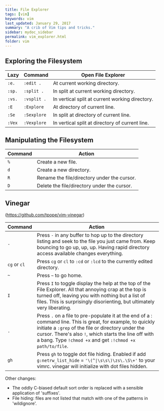 ```yaml
---
title: File Explorer 
tags: [vim]
keywords: vim 
last_updated: January 29, 2017
summary: "A crib of Vim tips and tricks."
sidebar: mydoc_sidebar
permalink: vim_explorer.html
folder: vim 
---
```


## Exploring the Filesystem

Lazy  | Command  |  Open File Explorer
---     | ---     |  ------
`:e.` | `:edit .` | At current working directory.
`:sp.` | `:split .` | In split at current working directory.
`:vs.` | `:vsplit .` | In vertical split at current working directory.
`:E` | `:Explore` | At directory of current line.
`:Se` | `:Sexplore` | In split at directory of current line.
`:Vex` | `:Vexplore` | In vertical split at directory of current line.

## Manipulating the Filesystem

Command  |  Action
---     |  ------
`%`  | Create a new file.
`d`  | Create a new directory.
`R`  | Rename the file/directory under the cursor.
`D`  | Delete the file/directory under the cursor.

## Vinegar

(https://github.com/tpope/vim-vinegar)

Command  |  Action
---     |  ------
`-` | Press `-` in any buffer to hop up to the directory listing and seek to the file you just came from. Keep bouncing to go up, up, up. Having rapid directory access available changes everything.
 `cg` or `cl` | Press `cg` or `cl` to `:cd` or `:lcd` to the currently edited directory.
`~` | Press `~` to go home.
`I` | Press `I` to toggle display the help at the top of the File Explorer.  All that annoying crap at the top is turned off, leaving you with nothing but a list of files. This is surprisingly disorienting, but ultimately very liberating.
`.`  |  Press `.` on a file to pre-populate it at the end of a : command line. This is great, for example, to quickly initiate a `:grep` of the file or directory under the cursor. There's also `!`, which starts the line off with a bang. Type `!chmod +x` and get `:!chmod +x path/to/file`.
`gh` | Press `gh` to toggle dot file hiding. Enabled if add `g:netrw_list_hide` = `'\(^\|\s\s\)\zs\.\S\+'` to your vimrc. vinegar will initialize with dot files hidden.

Other changes:

* The oddly C-biased default sort order is replaced with a sensible application of 'suffixes'.
* File hiding: files are not listed that match with one of the patterns in 'wildignore'.

